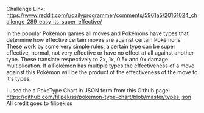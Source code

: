 Challenge Link: https://www.reddit.com/r/dailyprogrammer/comments/5961a5/20161024_challenge_289_easy_its_super_effective/

In the popular Pokémon games all moves and Pokémons have types that determine how effective certain moves are against certain Pokémons.
These work by some very simple rules, a certain type can be super effective, normal, not very effective or have no effect at all against another type.
These translate respectively to 2x, 1x, 0.5x and 0x damage multiplication.
If a Pokémon has multiple types the effectiveness of a move against this Pokémon will be the product of the effectiveness of the move to it's types.

I used the a PokeType Chart in JSON form from this Github page:
https://github.com/filipekiss/pokemon-type-chart/blob/master/types.json
All credit goes to filipekiss
